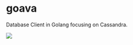 # goava
Database Client in Golang focusing on Cassandra.

![](https://github.com/meooio/goava/blob/master/goava_img.png)
